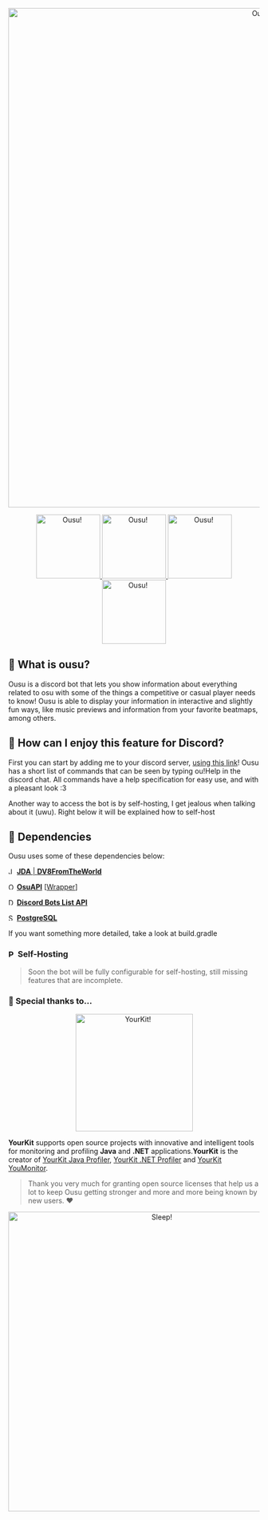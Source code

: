 <p align="center">
<img src="https://i.imgur.com/ugWuqRl.png" alt="Ousu!" width="1000"/>
</p>
<p align="center">
 <a href= "https://top.gg/bot/701825726449582192">
     <img src="https://top.gg/api/widget/status/701825726449582192.svg" alt="Ousu!" width="128"/>
 </a>
  <a href= "https://top.gg/bot/701825726449582192">
     <img src="https://top.gg/api/widget/owner/701825726449582192.svg" alt="Ousu!" width="128"/>
 </a>
  <a href= "https://top.gg/bot/701825726449582192">
     <img src="https://top.gg/api/widget/servers/701825726449582192.svg" alt="Ousu!" width="128"/>
 </a>
  <a href= "https://top.gg/bot/701825726449582192">
     <img src="https://top.gg/api/widget/upvotes/701825726449582192.svg" alt="Ousu!" width="128"/>
 </a>
</p>

## :scroll: What is ousu?
Ousu is a discord bot that lets you show information about everything related to osu with some of the things a competitive or casual player needs to know! Ousu is able to display your information in interactive and slightly fun ways, like music previews and information from your favorite beatmaps, among others.

## :drum: How can I enjoy this feature for Discord?
First you can start by adding me to your discord server, [using this link](https://discord.com/oauth2/authorize?client_id=701825726449582192&scope=bot&permissions=1678108752)! Ousu has a short list of commands that can be seen by typing ou!Help in the discord chat. All commands have a help specification for easy use, and with a pleasant look :3

Another way to access the bot is by self-hosting, I get jealous when talking about it (uwu). Right below it will be explained how to self-host

## :jigsaw: Dependencies
 Ousu uses some of these dependencies below:

<img src="https://i.imgur.com/79812DA.png" alt="JDA!" width="13"/> [**JDA** | **DV8FromTheWorld**](https://github.com/DV8FromTheWorld/JDA)

<img src="https://i.imgur.com/nl7UCz7.png" alt="Osu!" width="13"/> [**OsuAPI**](https://osu.ppy.sh/docs/index.html#introduction) [[Wrapper](https://github.com/Cristian-Sknz/OusuAPI-v2)]

<img src="https://top.gg/images/dblnew.png" alt="DiscordBotList!" width="13"/> [**Discord Bots List API**](https://github.com/DiscordBotList)

<img src="https://upload.wikimedia.org/wikipedia/commons/2/29/Postgresql_elephant.svg" alt="SQLite" width="13"/> [**PostgreSQL**](https://www.postgresql.org)

If you want something more detailed, take a look at build.gradle


### <img src="https://i.imgur.com/Lnq89ST.png" alt="Pippi" width="15"/> Self-Hosting
> Soon the bot will be fully configurable for self-hosting, still missing features that are incomplete.

### :dizzy: Special thanks to...
<p align = "center">
<img src="https://www.yourkit.com/images/yklogo.png" alt="YourKit!" width="235"/>

**YourKit** supports open source projects with innovative and intelligent tools for monitoring and profiling **Java** and **.NET** applications.**YourKit** is the creator of [YourKit Java Profiler](https://www.yourkit.com/java/profiler/), [YourKit .NET Profiler](https://www.yourkit.com/.net/profiler/) and [YourKit YouMonitor](https://www.yourkit.com/youmonitor/). 
> Thank you very much for granting open source licenses that help us a lot to keep Ousu getting stronger and more and more being known by new users. :heart:

</p>
<p align="center">
<img src="https://i.imgur.com/f71LNDe.png" alt="Sleep!" width="600"/>
</p>

